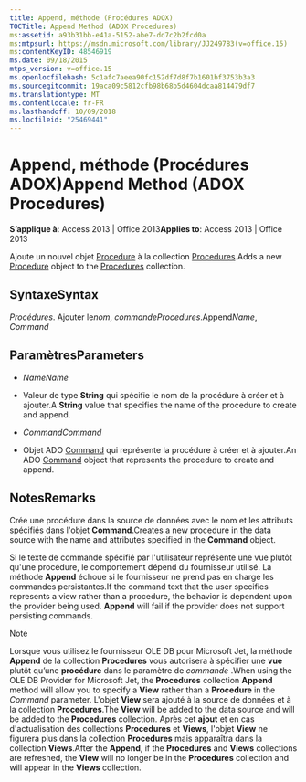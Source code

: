 ```yaml
---
title: Append, méthode (Procédures ADOX)
TOCTitle: Append Method (ADOX Procedures)
ms:assetid: a93b31bb-e41a-5152-abe7-dd7c2b2fcd0a
ms:mtpsurl: https://msdn.microsoft.com/library/JJ249783(v=office.15)
ms:contentKeyID: 48546919
ms.date: 09/18/2015
mtps_version: v=office.15
ms.openlocfilehash: 5c1afc7aeea90fc152df7d8f7b1601bf3753b3a3
ms.sourcegitcommit: 19aca09c5812cfb98b68b5d4604dcaa814479df7
ms.translationtype: MT
ms.contentlocale: fr-FR
ms.lasthandoff: 10/09/2018
ms.locfileid: "25469441"
---
```

# <a name="append-method-adox-procedures"></a><span data-ttu-id="83e35-102">Append, méthode (Procédures ADOX)</span><span class="sxs-lookup"><span data-stu-id="83e35-102">Append Method (ADOX Procedures)</span></span>


<span data-ttu-id="83e35-103">**S’applique à**: Access 2013 | Office 2013</span><span class="sxs-lookup"><span data-stu-id="83e35-103">**Applies to**: Access 2013 | Office 2013</span></span>


<span data-ttu-id="83e35-104">Ajoute un nouvel objet [Procedure](procedure-object-adox.md) à la collection [Procedures](procedures-collection-adox.md).</span><span class="sxs-lookup"><span data-stu-id="83e35-104">Adds a new [Procedure](procedure-object-adox.md) object to the [Procedures](procedures-collection-adox.md) collection.</span></span>

## <a name="syntax"></a><span data-ttu-id="83e35-105">Syntaxe</span><span class="sxs-lookup"><span data-stu-id="83e35-105">Syntax</span></span>

<span data-ttu-id="83e35-106">*Procédures*. Ajouter le*nom*, *commande*</span><span class="sxs-lookup"><span data-stu-id="83e35-106">*Procedures*.Append*Name*, *Command*</span></span>

## <a name="parameters"></a><span data-ttu-id="83e35-107">Paramètres</span><span class="sxs-lookup"><span data-stu-id="83e35-107">Parameters</span></span>

  - <span data-ttu-id="83e35-108">*Name*</span><span class="sxs-lookup"><span data-stu-id="83e35-108">*Name*</span></span>

  - <span data-ttu-id="83e35-109">Valeur de type **String** qui spécifie le nom de la procédure à créer et à ajouter.</span><span class="sxs-lookup"><span data-stu-id="83e35-109">A **String** value that specifies the name of the procedure to create and append.</span></span>

  - <span data-ttu-id="83e35-110">*Command*</span><span class="sxs-lookup"><span data-stu-id="83e35-110">*Command*</span></span>

  - <span data-ttu-id="83e35-111">Objet ADO [Command](command-object-ado.md) qui représente la procédure à créer et à ajouter.</span><span class="sxs-lookup"><span data-stu-id="83e35-111">An ADO [Command](command-object-ado.md) object that represents the procedure to create and append.</span></span>

## <a name="remarks"></a><span data-ttu-id="83e35-112">Notes</span><span class="sxs-lookup"><span data-stu-id="83e35-112">Remarks</span></span>

<span data-ttu-id="83e35-113">Crée une procédure dans la source de données avec le nom et les attributs spécifiés dans l'objet **Command**.</span><span class="sxs-lookup"><span data-stu-id="83e35-113">Creates a new procedure in the data source with the name and attributes specified in the **Command** object.</span></span>

<span data-ttu-id="83e35-p101">Si le texte de commande spécifié par l'utilisateur représente une vue plutôt qu'une procédure, le comportement dépend du fournisseur utilisé. La méthode **Append** échoue si le fournisseur ne prend pas en charge les commandes persistantes.</span><span class="sxs-lookup"><span data-stu-id="83e35-p101">If the command text that the user specifies represents a view rather than a procedure, the behavior is dependent upon the provider being used. **Append** will fail if the provider does not support persisting commands.</span></span>


> [!NOTE]
> <P><span data-ttu-id="83e35-116">Lorsque vous utilisez le fournisseur OLE DB pour Microsoft Jet, la méthode <STRONG>Append</STRONG> de la collection <STRONG>Procedures</STRONG> vous autorisera à spécifier une <STRONG>vue</STRONG> plutôt qu’une <STRONG>procédure</STRONG> dans le paramètre de <EM>commande</EM> .</span><span class="sxs-lookup"><span data-stu-id="83e35-116">When using the OLE DB Provider for Microsoft Jet, the <STRONG>Procedures</STRONG> collection <STRONG>Append</STRONG> method will allow you to specify a <STRONG>View</STRONG> rather than a <STRONG>Procedure</STRONG> in the <EM>Command</EM> parameter.</span></span> <span data-ttu-id="83e35-117">L'objet <STRONG>View</STRONG> sera ajouté à la source de données et à la collection <STRONG>Procedures</STRONG>.</span><span class="sxs-lookup"><span data-stu-id="83e35-117">The <STRONG>View</STRONG> will be added to the data source and will be added to the <STRONG>Procedures</STRONG> collection.</span></span> <span data-ttu-id="83e35-118">Après cet <STRONG>ajout</STRONG> et en cas d'actualisation des collections <STRONG>Procedures</STRONG> et <STRONG>Views</STRONG>, l'objet <STRONG>View</STRONG> ne figurera plus dans la collection <STRONG>Procedures</STRONG> mais apparaîtra dans la collection <STRONG>Views</STRONG>.</span><span class="sxs-lookup"><span data-stu-id="83e35-118">After the <STRONG>Append</STRONG>, if the <STRONG>Procedures</STRONG> and <STRONG>Views</STRONG> collections are refreshed, the <STRONG>View</STRONG> will no longer be in the <STRONG>Procedures</STRONG> collection and will appear in the <STRONG>Views</STRONG> collection.</span></span></P>



